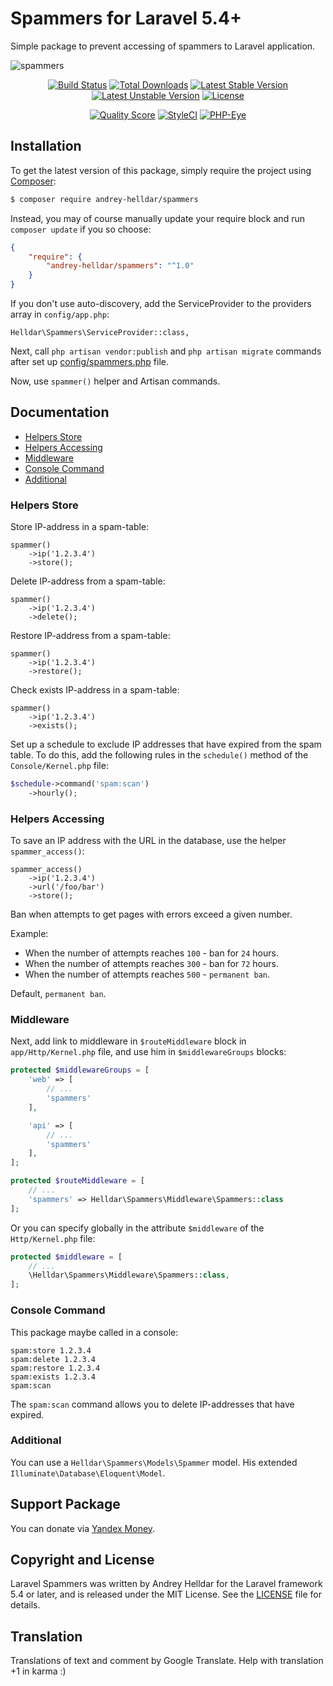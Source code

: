 # Spammers for Laravel 5.4+

Simple package to prevent accessing of spammers to Laravel application.

![spammers](https://user-images.githubusercontent.com/10347617/33530091-1cba8f1a-d88b-11e7-8d1d-eb7a924199d2.png)

<p align="center">
<a href="https://travis-ci.org/andrey-helldar/spammers"><img src="https://travis-ci.org/andrey-helldar/spammers.svg?branch=master&style=flat-square" alt="Build Status" /></a>
<a href="https://packagist.org/packages/andrey-helldar/spammers"><img src="https://img.shields.io/packagist/dt/andrey-helldar/spammers.svg?style=flat-square" alt="Total Downloads" /></a>
<a href="https://packagist.org/packages/andrey-helldar/spammers"><img src="https://poser.pugx.org/andrey-helldar/spammers/v/stable?format=flat-square" alt="Latest Stable Version" /></a>
<a href="https://packagist.org/packages/andrey-helldar/spammers"><img src="https://poser.pugx.org/andrey-helldar/spammers/v/unstable?format=flat-square" alt="Latest Unstable Version" /></a>
<a href="https://github.com/andrey-helldar/spammers"><img src="https://poser.pugx.org/andrey-helldar/spammers/license?format=flat-square" alt="License" /></a>
</p>


<p align="center">
<a href="https://github.com/andrey-helldar/spammers"><img src="https://img.shields.io/scrutinizer/g/andrey-helldar/spammers.svg?style=flat-square" alt="Quality Score" /></a>
<a href="https://styleci.io/repos/112966311"><img src="https://styleci.io/repos/112966311/shield" alt="StyleCI" /></a>
<a href="https://php-eye.com/package/andrey-helldar/spammers"><img src="https://php-eye.com/badge/andrey-helldar/spammers/tested.svg?style=flat" alt="PHP-Eye" /></a>
</p>

## Installation

To get the latest version of this package, simply require the project using [Composer](https://getcomposer.org/):

```bash
$ composer require andrey-helldar/spammers
```

Instead, you may of course manually update your require block and run `composer update` if you so choose:

```json
{
    "require": {
        "andrey-helldar/spammers": "^1.0"
    }
}
```

If you don't use auto-discovery, add the ServiceProvider to the providers array in `config/app.php`:

    Helldar\Spammers\ServiceProvider::class,

Next, call `php artisan vendor:publish` and `php artisan migrate` commands after set up [config/spammers.php](src/config/spammers.php) file.

Now, use `spammer()` helper and Artisan commands.


## Documentation

* [Helpers Store](#helpers-store)
* [Helpers Accessing](#helpers-accessing)
* [Middleware](#middleware)
* [Console Command](#console-command)
* [Additional](#additional)


### Helpers Store

Store IP-address in a spam-table:

    spammer()
        ->ip('1.2.3.4')
        ->store();


Delete IP-address from a spam-table:

    spammer()
        ->ip('1.2.3.4')
        ->delete();


Restore IP-address from a spam-table:

    spammer()
        ->ip('1.2.3.4')
        ->restore();


Check exists IP-address in a spam-table:

    spammer()
        ->ip('1.2.3.4')
        ->exists();

Set up a schedule to exclude IP addresses that have expired from the spam table. To do this, add the following rules in the `schedule()` method of the `Console/Kernel.php` file:

```php
$schedule->command('spam:scan')
    ->hourly();
```


### Helpers Accessing

To save an IP address with the URL in the database, use the helper `spammer_access()`:

    spammer_access()
        ->ip('1.2.3.4')
        ->url('/foo/bar')
        ->store();

Ban when attempts to get pages with errors exceed a given number.

Example:

* When the number of attempts reaches `100` - ban for `24` hours.
* When the number of attempts reaches `300` - ban for `72` hours.
* When the number of attempts reaches `500` - `permanent ban`.

Default, `permanent ban`.


### Middleware

Next, add link to middleware in `$routeMiddleware` block in `app/Http/Kernel.php` file, and use him in `$middlewareGroups` blocks:

```php
protected $middlewareGroups = [
    'web' => [
        // ...
        'spammers'
    ],

    'api' => [
        // ...
        'spammers'
    ],
];

protected $routeMiddleware = [
    // ...
    'spammers' => Helldar\Spammers\Middleware\Spammers::class
];
```

Or you can specify globally in the attribute `$middleware` of the `Http/Kernel.php` file:
```php
protected $middleware = [
    // ...
    \Helldar\Spammers\Middleware\Spammers::class,    
];
```


### Console Command

This package maybe called in a console:

    spam:store 1.2.3.4
    spam:delete 1.2.3.4
    spam:restore 1.2.3.4
    spam:exists 1.2.3.4
    spam:scan

The `spam:scan` command allows you to delete IP-addresses that have expired.


### Additional

You can use a `Helldar\Spammers\Models\Spammer` model. His extended `Illuminate\Database\Eloquent\Model`.


## Support Package

You can donate via [Yandex Money](https://money.yandex.ru/quickpay/shop-widget?account=410012608840929&quickpay=shop&payment-type-choice=on&mobile-payment-type-choice=on&writer=seller&targets=Andrey+Helldar%3A+Open+Source+Projects&targets-hint=&default-sum=&button-text=04&mail=on&successURL=).


## Copyright and License

Laravel Spammers was written by Andrey Helldar for the Laravel framework 5.4 or later, and is released under the MIT License. See the [LICENSE](LICENSE) file for details.


## Translation

Translations of text and comment by Google Translate. Help with translation +1 in karma :)
